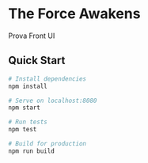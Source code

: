 # The Force Awakens
Prova Front UI


## Quick Start

``` bash
# Install dependencies
npm install

# Serve on localhost:8080
npm start

# Run tests
npm test

# Build for production
npm run build
```
